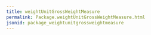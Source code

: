 ```yaml
---
title: weightUnitGrossWeightMeasure
permalink: Package.weightUnitGrossWeightMeasure.html
jsonid: package_weightunitgrossweightmeasure
---
```

